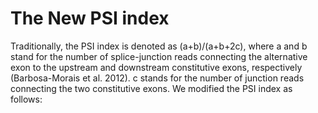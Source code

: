 # The New PSI index
Traditionally, the PSI index is denoted as (a+b)/(a+b+2c), where a and b stand for the number of splice-junction reads connecting the alternative exon to the upstream and downstream constitutive exons, respectively (Barbosa-Morais et al. 2012). c stands for the number of junction reads connecting the two constitutive exons. We modified the PSI index as follows:


